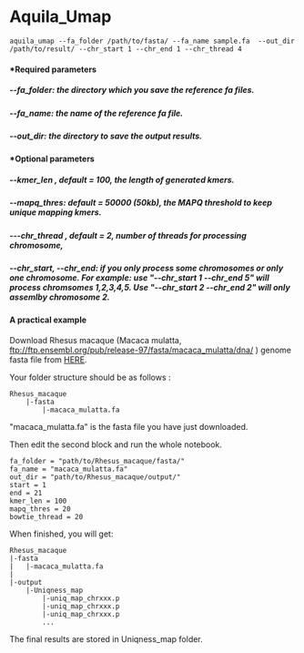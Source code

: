 # Aquila_Umap
```
aquila_umap --fa_folder /path/to/fasta/ --fa_name sample.fa  --out_dir /path/to/result/ --chr_start 1 --chr_end 1 --chr_thread 4
```
#### *Required parameters
##### --fa_folder: the directory which you save the reference fa files. 
##### --fa_name: the name of the reference fa file. 
#####  --out_dir: the directory to save the output results.

#### *Optional parameters
##### --kmer_len , default = 100, the length of generated kmers.
##### --mapq_thres: default = 50000 (50kb), the MAPQ threshold to keep unique mapping kmers. 
##### ---chr_thread , default = 2, number of threads for processing chromosome,
##### --chr_start, --chr_end: if you only process some chromosomes or only one chromosome. For example: use "--chr_start 1 --chr_end 5"  will process chromsomes 1,2,3,4,5. Use "--chr_start 2 --chr_end 2" will only assemlby chromosome 2. 


#### A practical example

Download Rhesus macaque (Macaca mulatta, ftp://ftp.ensembl.org/pub/release-97/fasta/macaca_mulatta/dna/ ) genome fasta file from  <a href="http://xinzhouneuroscience.org/wp-content/uploads/2019/08/macaca_mulatta.fa">HERE</a>.

Your folder structure should be as follows :
```
Rhesus_macaque
    |-fasta
        |-macaca_mulatta.fa
```
"macaca_mulatta.fa" is the fasta file you have just downloaded.

Then edit the second block and run the whole notebook.
```
fa_folder = "path/to/Rhesus_macaque/fasta/"
fa_name = "macaca_mulatta.fa"
out_dir = "path/to/Rhesus_macaque/output/"
start = 1
end = 21
kmer_len = 100 
mapq_thres = 20
bowtie_thread = 20 
```

When finished, you will get: 
```
Rhesus_macaque
|-fasta
|   |-macaca_mulatta.fa
|
|-output
    |-Uniqness_map
        |-uniq_map_chrxxx.p
        |-uniq_map_chrxxx.p
        |-uniq_map_chrxxx.p
        ...
```
The final results are stored in Uniqness_map folder.
